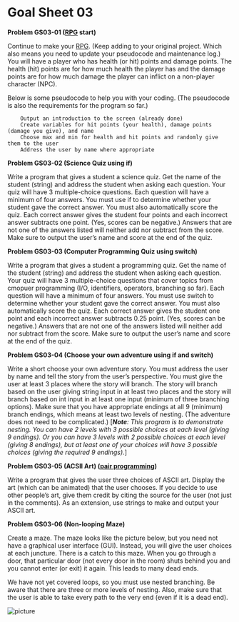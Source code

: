# Goal Sheet 03

**Problem GS03-01 ([RPG](https://github.com/MichaelTMiyoshi/CSharpWithMiyoshi/blob/master/Problems/RPG_Requirements.md) start)**

Continue to make your [RPG](https://github.com/MichaelTMiyoshi/CSharpWithMiyoshi/blob/master/Problems/RPG_Requirements.md).  (Keep adding to your original project.  Which also means you need to update your pseudocode and maintenance log.)  You will have a player who has health (or hit) points and damage points.  The health (hit) points are for how much health the player has and the damage points are for how much damage the player can inflict on a non-player character (NPC).

Below is some pseudocode to help you with your coding.  (The pseudocode is also the requirements for the program so far.)

```
	Output an introduction to the screen (already done)
	Create variables for hit points (your health), damage points (damage you give), and name
	Choose max and min for health and hit points and randomly give them to the user
	Address the user by name where appropriate
```

**Problem GS03-02 (Science Quiz using if)**

Write a program that gives a student a science quiz.  Get the name of the student (string) and address the student when asking each question.  Your quiz will have 3 multiple-choice questions.  Each question will have a minimum of four answers.  You must use if to determine whether your student gave the correct answer.  You must also automatically score the quiz.  Each correct answer gives the student four points and each incorrect answer subtracts one point.  (Yes, scores can be negative.)  Answers that are not one of the answers listed will neither add nor subtract from the score.  Make sure to output the user’s name and score at the end of the quiz.

**Problem GS03-03 (Computer Programming Quiz using switch)**

Write a program that gives a student a programming quiz.  Get the name of the student (string) and address the student when asking each question.  Your quiz will have 3 multiple-choice questions that cover topics from cmopuer programming (I/O, identifiers, operators, branching so far).  Each question will have a minimum of four answers.  You must use switch to determine whether your student gave the correct answer.  You must also automatically score the quiz.  Each correct answer gives the student one point and each incorrect answer subtracts 0.25 point.  (Yes, scores can be negative.)  Answers that are not one of the answers listed will neither add nor subtract from the score.  Make sure to output the user’s name and score at the end of the quiz.

**Problem GS03-04 (Choose your own adventure using if and switch)**

Write a short choose your own adventure story.  You must address the user by name and tell the story from the user’s perspective.  You must give the user at least 3 places where the story will branch.  The story will branch based on the user giving string input in at least two places and the story will branch based on int input in at least one input (minimum of three branching options).  Make sure that you have appropriate endings at all 9 (minimum) branch endings, which means at least two levels of nesting.  (The adventure does not need to be complicated.)  [_**Note**: This program is to demonstrate nesting.  You can have 2 levels with 3 possible choices at each level (giving 9 endings).  Or you can have 3 levels with 2 possible choices at each level (giving 8 endings), but at least one of your choices will have 3 possible choices (giving the required 9 endings)._]

**Problem GS03-05 (ACSII Art) ([pair programming](https://github.com/MichaelTMiyoshi/CSharpWithMiyoshi/blob/master/Problems/PairProgramming.md))**

Write a program that gives the user three choices of ASCII art.  Display the art (which can be animated) that the user chooses.  If you decide to use other people’s art, give them credit by citing the source for the user (not just in the comments).  As an extension, use strings to make and output your ASCII art.

**Problem GS03-06 (Non-looping Maze)**

Create a maze.  The maze looks like the picture below, but you need not have a graphical user interface (GUI).  Instead, you will give the user choices at each juncture.  There is a catch to this maze.  When you go through a door, that particular door (not every door in the room) shuts behind you and you cannot enter (or exit) it again.  This leads to many dead ends.

We have not yet covered loops, so you must use nested branching.  Be aware that there are three or more levels of nesting.  Also, make sure that the user is able to take every path to the very end (even if it is a dead end).

![picture](https://github.com/MichaelTMiyoshi/CSharpWithMiyoshi/blob/main/images/CSharpMaze.png)
